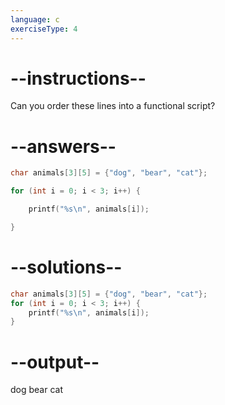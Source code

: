 ```yaml
---
language: c
exerciseType: 4
---
```


# --instructions--

Can you order these lines into a functional script?

# --answers--

```c
char animals[3][5] = {"dog", "bear", "cat"};
```

```c
for (int i = 0; i < 3; i++) {
```

```c
    printf("%s\n", animals[i]);
```

```c
}
```

# --solutions--

```c
char animals[3][5] = {"dog", "bear", "cat"};
for (int i = 0; i < 3; i++) {
    printf("%s\n", animals[i]);
}
```

# --output--

dog
bear
cat
